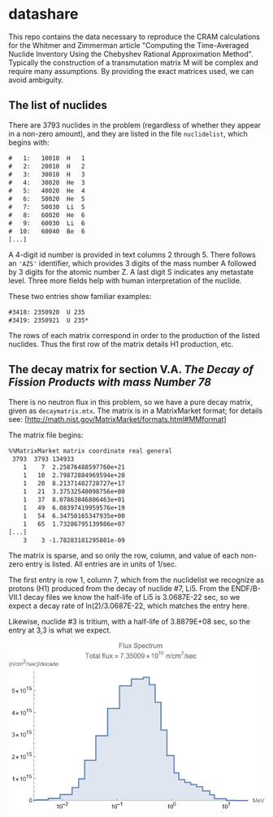 # datashare
This repo contains the data necessary to reproduce the CRAM calculations for the Whitmer and Zimmerman
article "Computing the Time-Averaged Nuclide Inventory Using the Chebyshev Rational Approximation Method".
Typically the construction of a transmutation matrix M will be complex and require many assumptions. 
By providing the exact matrices used, we can avoid ambiguity.

## The list of nuclides
There are 3793 nuclides in the problem (regardless of whether they appear in a non-zero amount), and they are listed in 
the file `nuclidelist`, which begins with:
```
#   1:   10010  H   1
#   2:   20010  H   2
#   3:   30010  H   3
#   4:   30020  He  3
#   5:   40020  He  4
#   6:   50020  He  5
#   7:   50030  Li  5
#   8:   60020  He  6
#   9:   60030  Li  6
#  10:   60040  Be  6
[...]
```

A 4-digit id number is provided in text columns 2 through 5. There follows an `'AZS'` identifier, 
which provides 3 digits of the mass number A followed by 3 digits for the atomic number Z. 
A last digit S indicates any metastate level. 
Three more fields help with human interpretation of the nuclide.

These two entries show familiar examples:
```
#3418: 2350920  U 235
#3419: 2350921  U 235*
```
The rows of each matrix correspond in order to the production of the listed nuclides. Thus the first row of the 
matrix details H1 production, etc.

## The decay matrix for section V.A. _The Decay of Fission Products with mass Number 78_
There is no neutron flux in this problem, so we have a pure decay matrix, given as `decaymatrix.mtx`.
The matrix is in a MatrixMarket format; for details see: [http://math.nist.gov/MatrixMarket/formats.html#MMformat]

The matrix file begins:
```
%%MatrixMarket matrix coordinate real general
 3793  3793 134933
    1    7  2.25876488597760e+21
    1   10  2.79872884969594e+20
    1   20  8.21371482728727e+17
    1   21  3.37532540098756e+00
    1   37  8.07863846806463e+01
    1   49  6.08397419959576e+19
    1   54  6.34750165347935e+00
    1   65  1.73286795139986e+07
[...]
    3    3 -1.78283181295801e-09
```
The matrix is sparse, and so only the row, column, and value of each non-zero entry is listed. All entries are in units of 1/sec. 

The first entry is row 1, column 7, which from the nuclidelist we recognize as protons (H1) produced from the decay of nuclide #7, Li5.
From the ENDF/B-VII.1 decay files we know the half-life of Li5 is 3.0687E-22 sec, so we expect a decay rate of ln(2)/3.0687E-22, which 
matches the entry here.

Likewise, nuclide #3 is tritium, with a half-life of 3.8879E+08 sec, so the entry at 3,3 is what we expect.




	
![neutron spectrum](BurnSpectrum.png "a title")	
